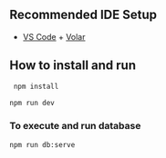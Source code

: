 
## Recommended IDE Setup

- [VS Code](https://code.visualstudio.com/) + [Volar](https://marketplace.visualstudio.com/items?itemName=Vue.volar)


## How to install and run


```bash
 npm install
```
```bash
npm run dev
```

### To execute and run database

```bash
npm run db:serve
```
